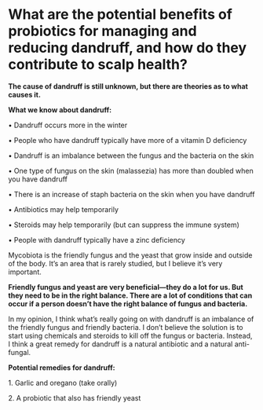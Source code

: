# What are the potential benefits of probiotics for managing and reducing dandruff, and how do they contribute to scalp health?

**The cause of dandruff is still unknown, but there are theories as to what causes it.** 

**What we know about dandruff:** 

• Dandruff occurs more in the winter

• People who have dandruff typically have more of a vitamin D deficiency 

• Dandruff is an imbalance between the fungus and the bacteria on the skin

• One type of fungus on the skin (malassezia) has more than doubled when you have dandruff

• There is an increase of staph bacteria on the skin when you have dandruff

• Antibiotics may help temporarily

• Steroids may help temporarily (but can suppress the immune system) 

• People with dandruff typically have a zinc deficiency 

Mycobiota is the friendly fungus and the yeast that grow inside and outside of the body. It’s an area that is rarely studied, but I believe it’s very important. 

**Friendly fungus and yeast are very beneficial—they do a lot for us. But they need to be in the right balance. There are a lot of conditions that can occur if a person doesn’t have the right balance of fungus and bacteria.** 

In my opinion, I think what’s really going on with dandruff is an imbalance of the friendly fungus and friendly bacteria. I don’t believe the solution is to start using chemicals and steroids to kill off the fungus or bacteria. Instead, I think a great remedy for dandruff is a natural antibiotic and a natural anti-fungal. 

**Potential remedies for dandruff:** 

1\. Garlic and oregano (take orally) 

2\. A probiotic that also has friendly yeast
